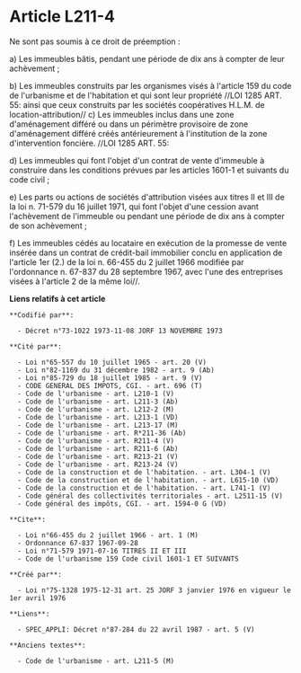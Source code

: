 # Article L211-4

Ne sont pas soumis à ce droit de préemption :

a) Les immeubles bâtis, pendant une période de dix ans à compter de leur achèvement ;

b) Les immeubles construits par les organismes visés à l'article 159 du code de l'urbanisme et de l'habitation et qui sont
leur propriété //LOI  1285 ART. 55: ainsi que ceux construits par les sociétés coopératives H.L.M. de location-attribution//
c) Les immeubles inclus dans une zone d'aménagement différé ou dans un périmètre provisoire de zone d'aménagement différé
créés antérieurement à l'institution de la zone d'intervention foncière. //LOI  1285 ART. 55:

d) Les immeubles qui font l'objet d'un contrat de vente d'immeuble à construire dans les conditions prévues par les articles
1601-1 et suivants du code civil ;

e) Les parts ou actions de sociétés d'attribution visées aux titres II et III de la loi n. 71-579 du 16 juillet 1971, qui
font l'objet d'une cession avant l'achèvement de l'immeuble ou pendant une période de dix ans à compter de son achèvement ;

f) Les immeubles cédés au locataire en exécution de la promesse de vente insérée dans un contrat de crédit-bail immobilier
conclu en application de l'article 1er (2.) de la loi n. 66-455 du 2 juillet 1966 modifiée par l'ordonnance n. 67-837 du 28
septembre 1967, avec l'une des entreprises visées à l'article 2 de la même loi//.

**Liens relatifs à cet article**

	**Codifié par**:

	  - Décret n°73-1022 1973-11-08 JORF 13 NOVEMBRE 1973

	**Cité par**:

	  - Loi n°65-557 du 10 juillet 1965 - art. 20 (V)
	  - Loi n°82-1169 du 31 décembre 1982 - art. 9 (Ab)
	  - Loi n°85-729 du 18 juillet 1985 - art. 9 (V)
	  - CODE GENERAL DES IMPOTS, CGI. - art. 696 (T)
	  - Code de l'urbanisme - art. L210-1 (V)
	  - Code de l'urbanisme - art. L211-3 (Ab)
	  - Code de l'urbanisme - art. L212-2 (M)
	  - Code de l'urbanisme - art. L213-1 (VD)
	  - Code de l'urbanisme - art. L213-17 (M)
	  - Code de l'urbanisme - art. R*211-36 (Ab)
	  - Code de l'urbanisme - art. R211-4 (V)
	  - Code de l'urbanisme - art. R211-6 (Ab)
	  - Code de l'urbanisme - art. R213-21 (V)
	  - Code de l'urbanisme - art. R213-24 (V)
	  - Code de la construction et de l'habitation. - art. L304-1 (V)
	  - Code de la construction et de l'habitation. - art. L615-10 (VD)
	  - Code de la construction et de l'habitation. - art. L741-1 (V)
	  - Code général des collectivités territoriales - art. L2511-15 (V)
	  - Code général des impôts, CGI. - art. 1594-0 G (VD)

	**Cite**:

	  - Loi n°66-455 du 2 juillet 1966 - art. 1 (M)
	  - Ordonnance 67-837 1967-09-28
	  - Loi n°71-579 1971-07-16 TITRES II ET III
	  - Code de l'urbanisme 159 Code civil 1601-1 ET SUIVANTS

	**Créé par**:

	  - Loi n°75-1328 1975-12-31 art. 25 JORF 3 janvier 1976 en vigueur le 1er avril 1976

	**Liens**:

	  - SPEC_APPLI: Décret n°87-284 du 22 avril 1987 - art. 5 (V)

	**Anciens textes**:

	  - Code de l'urbanisme - art. L211-5 (M)
